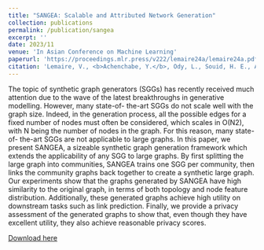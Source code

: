```yaml
---
title: "SANGEA: Scalable and Attributed Network Generation"
collection: publications
permalink: /publication/sangea
excerpt: ''
date: 2023/11
venue: 'In Asian Conference on Machine Learning'
paperurl: 'https://proceedings.mlr.press/v222/lemaire24a/lemaire24a.pdf'
citation: 'Lemaire, V., <b>Achenchabe, Y.</b>, Ody, L., Souid, H. E., Aversano, G., Posocco, N., & Skhiri, S. (2024, February). SANGEA: Scalable and Attributed Network Generation. In Asian Conference on Machine Learning (pp. 678-693). PMLR.'
---
```

The topic of synthetic graph generators (SGGs) has recently received much attention due to the wave of the latest breakthroughs in generative modelling. However, many state-of- the-art SGGs do not scale well with the graph size. Indeed, in the generation process, all the possible edges for a fixed number of nodes must often be considered, which scales in O(N2), with N being the number of nodes in the graph. For this reason, many state-of- the-art SGGs are not applicable to large graphs. In this paper, we present SANGEA, a sizeable synthetic graph generation framework which extends the applicability of any SGG to large graphs. By first splitting the large graph into communities, SANGEA trains one SGG per community, then links the community graphs back together to create a synthetic large graph. Our experiments show that the graphs generated by SANGEA have high similarity to the original graph, in terms of both topology and node feature distribution. Additionally, these generated graphs achieve high utility on downstream tasks such as link prediction. Finally, we provide a privacy assessment of the generated graphs to show that, even though they have excellent utility, they also achieve reasonable privacy scores.

[Download here](http://yachench.github.io/files/sangea.pdf)
